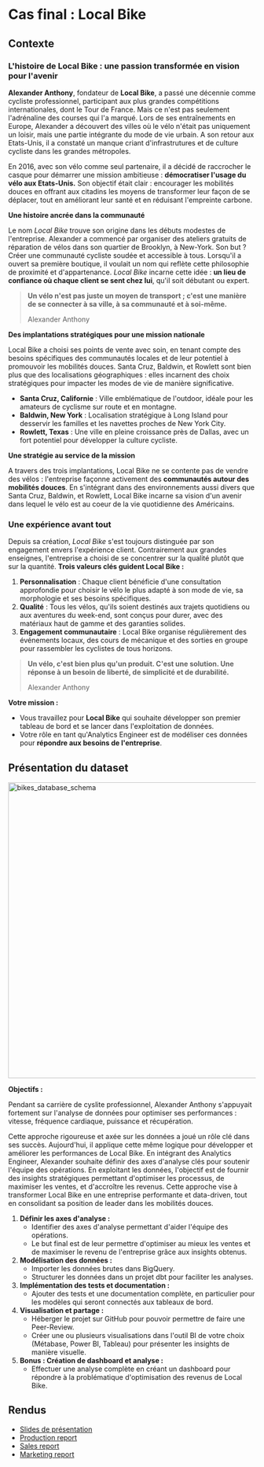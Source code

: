 # Cas final : Local Bike

## Contexte

### L'histoire de Local Bike : une passion transformée en vision pour l'avenir

__Alexander Anthony__, fondateur de __Local Bike__, a passé une décennie comme cycliste professionnel, participant aux plus grandes compétitions internationales, dont le Tour de France. Mais ce n'est pas seulement l'adrénaline des courses qui l'a marqué. Lors de ses entraînements en Europe, Alexander a découvert des villes où le vélo n'était pas uniquement un loisir, mais une partie intégrante du mode de vie urbain. A son retour aux Etats-Unis, il a constaté un manque criant d'infrastrutures et de culture cycliste dans les grandes métropoles.

En 2016, avec son vélo comme seul partenaire, il a décidé de raccrocher le casque pour démarrer une mission ambitieuse : __démocratiser l'usage du vélo aux Etats-Unis.__
Son  objectif était clair : encourager les mobilités douces en offrant aux citadins les moyens de transformer leur façon de se déplacer, tout en améliorant leur santé et en réduisant l'empreinte carbone.

__Une histoire ancrée dans la communauté__

Le nom _Local Bike_ trouve son origine dans les débuts modestes de l'entreprise. Alexander a commencé par organiser des ateliers gratuits de réparation de vélos dans son quartier de Brooklyn, à New-York. Son but ? Créer une communauté cycliste soudée et accessible à tous. Lorsqu'il a ouvert sa première boutique, il voulait un nom qui reflète cette philosophie de proximité et d'appartenance. _Local Bike_ incarne cette idée : __un lieu de confiance où chaque client se sent chez lui__, qu'il soit débutant ou expert.

> __Un vélo n'est pas juste un moyen de transport ; c'est une manière de se connecter à sa ville, à sa communauté et à soi-même.__
> 
> Alexander Anthony

__Des implantations stratégiques pour une mission nationale__

Local Bike a choisi ses points de vente avec soin, en tenant compte des besoins spécifiques des communautés locales et de leur potentiel à promouvoir les mobilités douces. Santa Cruz, Baldwin, et Rowlett sont bien plus que des localisations géographiques : elles incarnent des choix stratégiques pour impacter les modes de vie de manière significative.

- __Santa Cruz, Californie__ : Ville emblématique de l'outdoor, idéale pour les amateurs de cyclisme sur route et en montagne.
- __Baldwin, New York__ : Localisation stratégique à Long Island pour desservir les familles et les navettes proches de New York City.
- __Rowlett, Texas__ : Une ville en pleine croissance près de Dallas, avec un fort potentiel pour développer la culture cycliste.

__Une stratégie au service de la mission__

A travers des trois implantations, Local Bike ne se contente pas de vendre des vélos : l'entreprise façonne activement des __communautés autour des mobilités douces__. En s'intégrant dans des environnements aussi divers que Santa Cruz, Baldwin, et Rowlett, Local Bike incarne sa vision d'un avenir dans lequel le vélo est au coeur de la vie quotidienne des Américains.

### Une expérience avant tout

Depuis sa création, _Local Bike_ s'est toujours distinguée par son engagement envers l'expérience client. Contrairement aux grandes enseignes, l'entreprise a choisi de se concentrer sur la qualité plutôt que sur la quantité. __Trois valeurs clés guident Local Bike :__

1. __Personnalisation__ : Chaque client bénéficie d'une consultation approfondie pour choisir le vélo le plus adapté à son mode de vie, sa morphologie et ses besoins spécifiques.
2. __Qualité__ : Tous les vélos, qu'ils soient destinés aux trajets quotidiens ou aux aventures du week-end, sont conçus pour durer, avec des matériaux haut de gamme et des garanties solides.
3. __Engagement communautaire__ : Local Bike organise régulièrement des événements locaux, des cours de mécanique et des sorties en groupe pour rassembler les cyclistes de tous horizons.

> __Un vélo, c'est bien plus qu'un produit. C'est une solution. Une réponse à un besoin de liberté, de simplicité et de durabilité.__
>
> Alexander Anthony

__Votre mission :__
- Vous travaillez pour __Local Bike__ qui souhaite développer son premier tableau de bord et se lancer dans l'exploitation de données.
- Votre rôle en tant qu'Analytics Engineer est de modéliser ces données pour __répondre aux besoins de l'entreprise__.

## Présentation du dataset

<img width="742" height="602" alt="bikes_database_schema" src="https://github.com/user-attachments/assets/4ded7a6e-b490-4123-b83b-c7dec4477bb1" />

__Objectifs :__

Pendant sa carrière de cyslite professionnel, Alexander Anthony s'appuyait fortement sur l'analyse de données pour optimiser ses performances : vitesse, fréquence cardiaque, puissance et récupération.

Cette approche rigoureuse et axée sur les données a joué un rôle clé dans ses succès.
Aujourd'hui, il applique cette même logique pour développer et améliorer les performances de Local Bike. En intégrant des Analytics Engineer, Alexander souhaite définir des axes d'analyse clés pour soutenir l'équipe des opérations. En exploitant les données, l'objectif est de fournir des insights stratégiques permettant d'optimiser les processus, de maximiser les ventes, et d'accroître les revenus.
Cette approche vise à transformer Local Bike en une entreprise performante et data-driven, tout en consolidant sa position de leader dans les mobilités douces.

1. __Définir les axes d'analyse :__
    - Identifier des axes d'analyse permettant d'aider l'équipe des opérations.
    - Le but final est de leur permettre d'optimiser au mieux les ventes et de maximiser le revenu de l'entreprise grâce aux insights obtenus.
2. __Modélisation des données :__
    - Importer les données brutes dans BigQuery.
    - Structurer les données dans un projet dbt pour faciliter les analyses.
3. __Implémentation des tests et documentation :__
    - Ajouter des tests et une documentation complète, en particulier pour les modèles qui seront connectés aux tableaux de bord.
4. __Visualisation et partage :__
    - Héberger le projet sur GitHub pour pouvoir permettre de faire une Peer-Review.
    - Créer une ou plusieurs visualisations dans l'outil BI de votre choix (Métabase, Power BI, Tableau) pour présenter les insights de manière visuelle.
5. __Bonus : Création de dashboard et analyse :__
    - Effectuer une analyse complète en créant un dashboard pour répondre à la problématique d'optimisation des revenus de Local Bike.

## Rendus

- [Slides de présentation](https://docs.google.com/presentation/d/1sNzHO66vAH1rjXA0UGc6UpdOqKgHo4rNmtDFrdRDSWA/edit?usp=sharing)
- [Production report](https://early-reeve.metabaseapp.com/public/dashboard/daf1aa6b-080a-4e4d-a6e1-1e0e155361eb)
- [Sales report](https://early-reeve.metabaseapp.com/public/dashboard/302e6675-5f61-4182-9506-cd873e6c25fa)
- [Marketing report](https://early-reeve.metabaseapp.com/public/dashboard/bbf81a37-9e8f-4119-ba12-6dad68597d6d)

